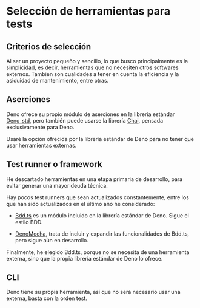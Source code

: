 # Selección de herramientas para tests

## Criterios de selección

Al ser un proyecto pequeño y sencillo, lo que busco principalmente es la
simplicidad, es decir, herramientas que no necesiten otros softwares
externos.
También son cualidades a tener en cuenta la eficiencia y la asiduidad de
mantenimiento, entre otras.

## Aserciones

Deno ofrece su propio módulo de aserciones en la librería estándar [Deno_std](https://docs.deno.com/runtime/manual/basics/testing/assertions),
pero también puede usarse la librería [Chai](https://deno.land/x/chai@v5.0.0-rc.0), pensada
exclusivamente para Deno.

Usaré la opción ofrecida por la librería estándar de Deno para no tener
que usar herramientas externas.

## Test runner o framework

He descartado herramientas en una etapa primaria de desarrollo, para
evitar generar una mayor deuda técnica.

Hay pocos test runners que sean actualizados constantemente, entre los
que han sido actualizados en el último año he considerado:

* [Bdd.ts](https://deno.land/std@0.208.0/testing/bdd.ts) es un módulo incluido en
   la librería estándar de Deno. Sigue el estilo BDD. 

* [DenoMocha](https://deno.land/x/deno_mocha@0.3.1), trata de incluir y expandir
   las funcionalidades de Bdd.ts, pero sigue aún en desarrollo.

Finalmente, he elegido Bdd.ts, porque no se necesita de una herramienta
externa, sino que la propia librería estándar de Deno lo ofrece.

## CLI

Deno tiene su propia herramienta, así que no será necesario usar una
externa, basta con la orden test.